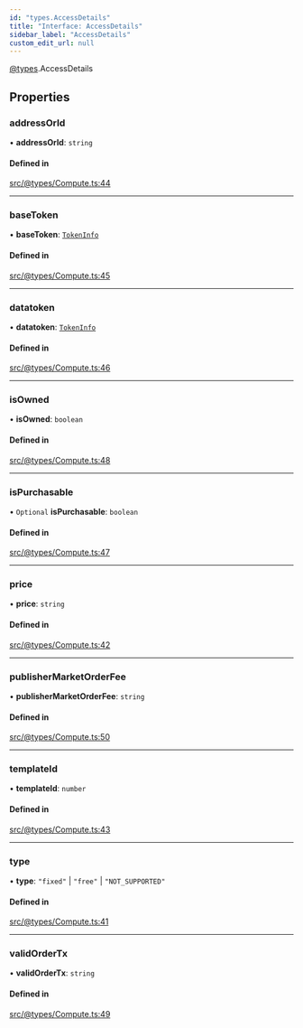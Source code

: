 ```yaml
---
id: "types.AccessDetails"
title: "Interface: AccessDetails"
sidebar_label: "AccessDetails"
custom_edit_url: null
---
```


[@types](../modules/types.md).AccessDetails

## Properties

### addressOrId

• **addressOrId**: `string`

#### Defined in

[src/@types/Compute.ts:44](https://github.com/deltaDAO/nautilus/blob/e68220d/src/@types/Compute.ts#L44)

___

### baseToken

• **baseToken**: [`TokenInfo`](types.TokenInfo.md)

#### Defined in

[src/@types/Compute.ts:45](https://github.com/deltaDAO/nautilus/blob/e68220d/src/@types/Compute.ts#L45)

___

### datatoken

• **datatoken**: [`TokenInfo`](types.TokenInfo.md)

#### Defined in

[src/@types/Compute.ts:46](https://github.com/deltaDAO/nautilus/blob/e68220d/src/@types/Compute.ts#L46)

___

### isOwned

• **isOwned**: `boolean`

#### Defined in

[src/@types/Compute.ts:48](https://github.com/deltaDAO/nautilus/blob/e68220d/src/@types/Compute.ts#L48)

___

### isPurchasable

• `Optional` **isPurchasable**: `boolean`

#### Defined in

[src/@types/Compute.ts:47](https://github.com/deltaDAO/nautilus/blob/e68220d/src/@types/Compute.ts#L47)

___

### price

• **price**: `string`

#### Defined in

[src/@types/Compute.ts:42](https://github.com/deltaDAO/nautilus/blob/e68220d/src/@types/Compute.ts#L42)

___

### publisherMarketOrderFee

• **publisherMarketOrderFee**: `string`

#### Defined in

[src/@types/Compute.ts:50](https://github.com/deltaDAO/nautilus/blob/e68220d/src/@types/Compute.ts#L50)

___

### templateId

• **templateId**: `number`

#### Defined in

[src/@types/Compute.ts:43](https://github.com/deltaDAO/nautilus/blob/e68220d/src/@types/Compute.ts#L43)

___

### type

• **type**: ``"fixed"`` \| ``"free"`` \| ``"NOT_SUPPORTED"``

#### Defined in

[src/@types/Compute.ts:41](https://github.com/deltaDAO/nautilus/blob/e68220d/src/@types/Compute.ts#L41)

___

### validOrderTx

• **validOrderTx**: `string`

#### Defined in

[src/@types/Compute.ts:49](https://github.com/deltaDAO/nautilus/blob/e68220d/src/@types/Compute.ts#L49)
